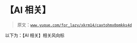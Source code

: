 # 【AI 相关】

> 原文：[`www.yuque.com/for_lazy/xkrm14/caxtohmx0pmkks4d`](https://www.yuque.com/for_lazy/xkrm14/caxtohmx0pmkks4d)

以下为：【AI 相关】相关风向标 

